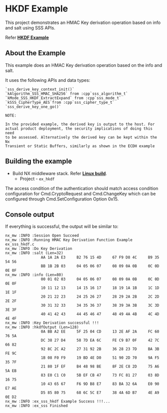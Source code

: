 # HKDF Example

This project demonstrates an HMAC Key derivation operation based on info and salt using SSS APIs.

Refer [**HKDF Example**](./ex_sss_hkdf.c)

## About the Example

This example does an HMAC Key derivation operation based on the info and salt.

It uses the following APIs and data types:

    `sss_derive_key_context_init()`
    `kAlgorithm_SSS_HMAC_SHA256` from :cpp`sss_algorithm_t`
    `kMode_SSS_HKDF_ExtractExpand` from :cpp`sss_mode_t`
    `kSSS_CipherType_AES`from :cpp`sss_cipher_type_t`
    `sss_derive_key_one_go()`

```
NOTE:

In the provided example, the derived key is output to the host. For
actual product deployment, the security implications of doing this need
to be assessed. Alternatively the derived key can be kept within the Nx
Transient or Static Buffers, similarly as shown in the ECDH example
```

## Building the example

- Build NX middleware stack. Refer [**Linux build**](../../../doc/linux/readme.md).
	- Project - `ex_hkdf`

The access condition of the authentication should match access condition
configuration for Cmd.CryptoRequest and Cmd.ChangeKey which can be
configured through Cmd.SetConfiguration Option 0x15.

## Console output

If everything is successful, the output will be similar to:
```
nx_mw :INFO :Session Open Succeed
nx_mw :INFO :Running HMAC Key Derivation Function Example ex_sss_hkdf.c
nx_mw :INFO :Do Key Derivation
nx_mw :INFO :salt (Len=32)
                AA 1A 2A E3     B2 76 15 4D     67 F9 D8 4C     B9 35 54 56
                BB 1B 2B 03     04 05 06 07     08 09 0A 0B     0C 0D 0E 0F
nx_mw :INFO :info (Len=80)
                00 01 02 03     04 05 06 07     08 09 0A 0B     0C 0D 0E 0F
                10 11 12 13     14 15 16 17     18 19 1A 1B     1C 1D 1E 1F
                20 21 22 23     24 25 26 27     28 29 2A 2B     2C 2D 2E 2F
                30 31 32 33     34 35 36 37     38 39 3A 3B     3C 3D 3E 3F
                40 41 42 43     44 45 46 47     48 49 4A 4B     4C 4D 4E 4F
nx_mw :INFO :Key Derivation successful !!!
nx_mw :INFO :hkdfOutput (Len=128)
                0A BB A2 EE     5F 25 04 CD     13 2E AF 2A     FC 60 76 5A
                DC 38 27 D4     58 7D EA 6C     FE C9 B7 0F     42 7C 66 82
                92 8C 2C A2     27 31 92 2B     36 28 23 7D     BA 3B FE 9C
                1B 08 F0 F9     19 BD 4E D0     51 90 2D 70     9A F5 35 7F
                21 80 1F EF     B4 48 98 BE     8F 2E C8 2D     75 A6 5A EB
                83 E0 C1 C0     5B EF CB 47     73 FC 81 27     03 8D 16 75
                10 43 65 67     F6 9D B8 E7     83 BA 32 6A     E0 90 E7 AE
                D5 85 80 75     68 6C 5C E7     38 4A 6D B7     4E A9 0E D2
nx_mw :INFO :ex_sss_hkdf Example Success !!!...
nx_mw :INFO :ex_sss Finished
```
